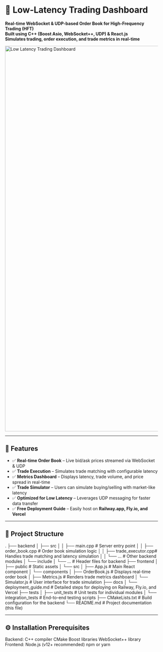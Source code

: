 # 🚀 Low-Latency Trading Dashboard
**Real-time WebSocket & UDP-based Order Book for High-Frequency Trading (HFT)**  
**Built using C++ (Boost Asio, WebSocket++, UDP) & React.js**  
**Simulates trading, order execution, and trade metrics in real-time**

<img width="1266" alt="Low Latency Trading Dashboard" src="https://github.com/user-attachments/assets/96e613f6-aa5b-40e1-9d93-8522c5118709" />

---

## 📌 Features
- ✅ **Real-time Order Book** – Live bid/ask prices streamed via WebSocket & UDP  
- ✅ **Trade Execution** – Simulates trade matching with configurable latency  
- ✅ **Metrics Dashboard** – Displays latency, trade volume, and price spread in real-time  
- ✅ **Trade Simulator** – Users can simulate buying/selling with market-like latency  
- ✅ **Optimized for Low Latency** – Leverages UDP messaging for faster data transfer  
- ✅ **Free Deployment Guide** – Easily host on **Railway.app, Fly.io, and Vercel**

---

## 📂 Project Structure


.
├── backend
│   ├── src
│   │   ├── main.cpp          # Server entry point
│   │   ├── order_book.cpp    # Order book simulation logic
│   │   ├── trade_executor.cpp# Handles trade matching and latency simulation
│   │   └── ...               # Other backend modules
│   └── include
│       └── ...               # Header files for backend
├── frontend
│   ├── public                # Static assets
│   └── src
│       ├── App.js            # Main React component
│       └── components
│           ├── OrderBook.js  # Displays real-time order book
│           ├── Metrics.js    # Renders trade metrics dashboard
│           └── Simulator.js  # User interface for trade simulation
├── docs
│   └── deployment_guide.md   # Detailed steps for deploying on Railway, Fly.io, and Vercel
├── tests
│   ├── unit_tests            # Unit tests for individual modules
│   └── integration_tests     # End-to-end testing scripts
├── CMakeLists.txt            # Build configuration for the backend
└── README.md                 # Project documentation (this file)

---
## ⚙️ Installation Prerequisites
Backend:
C++ compiler
CMake
Boost libraries
WebSocket++ library
Frontend:
Node.js (v12+ recommended)
npm or yarn

